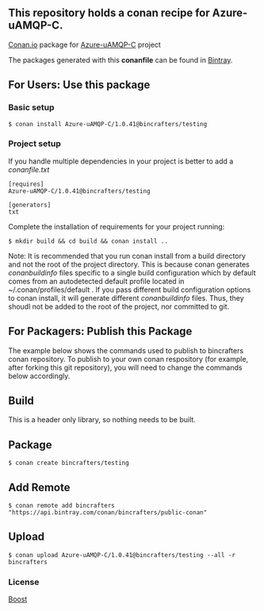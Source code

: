 ## This repository holds a conan recipe for Azure-uAMQP-C.

[Conan.io](https://conan.io) package for [Azure-uAMQP-C](https://github.com/Azure/azure-uamqp-c) project

The packages generated with this **conanfile** can be found in [Bintray](https://bintray.com/bincrafters/public-conan/Azure-uAMQP-C%3Abincrafters).

## For Users: Use this package

### Basic setup

    $ conan install Azure-uAMQP-C/1.0.41@bincrafters/testing

### Project setup

If you handle multiple dependencies in your project is better to add a *conanfile.txt*

    [requires]
    Azure-uAMQP-C/1.0.41@bincrafters/testing

    [generators]
    txt

Complete the installation of requirements for your project running:</small></span>

    $ mkdir build && cd build && conan install ..
	
Note: It is recommended that you run conan install from a build directory and not the root of the project directory.  This is because conan generates *conanbuildinfo* files specific to a single build configuration which by default comes from an autodetected default profile located in ~/.conan/profiles/default .  If you pass different build configuration options to conan install, it will generate different *conanbuildinfo* files.  Thus, they shoudl not be added to the root of the project, nor committed to git. 

## For Packagers: Publish this Package

The example below shows the commands used to publish to bincrafters conan repository. To publish to your own conan respository (for example, after forking this git repository), you will need to change the commands below accordingly. 

## Build  

This is a header only library, so nothing needs to be built.

## Package 

    $ conan create bincrafters/testing
	
## Add Remote

	$ conan remote add bincrafters "https://api.bintray.com/conan/bincrafters/public-conan"

## Upload

    $ conan upload Azure-uAMQP-C/1.0.41@bincrafters/testing --all -r bincrafters

### License
[Boost](LICENSE)
